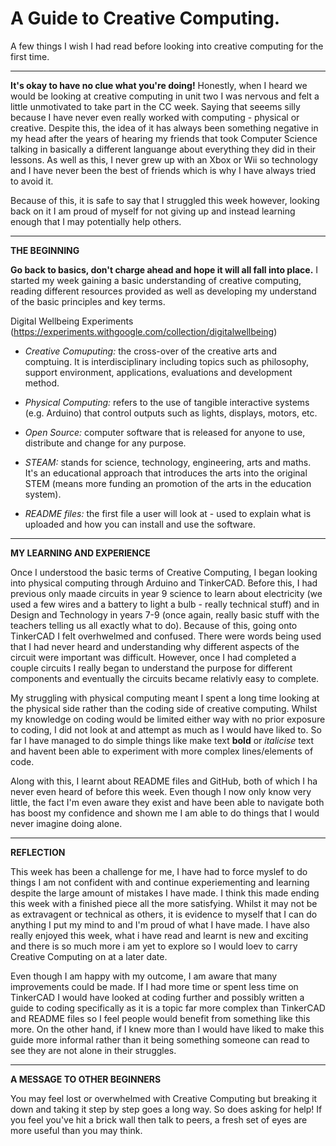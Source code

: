 # A Guide to Creative Computing.
A few things I wish I had read before looking into creative computing for the first time. 

***

**It's okay to have no clue what you're doing!** Honestly, when I heard we would be looking at creative computing in unit two I was nervous and felt a little unmotivated to take part in the CC week. Saying that seeems silly because I have never even really worked with computing - physical or creative. Despite this, the idea of it has always been something negative in my head after the years of hearing my friends that took Computer Science talking in basically a different languange about everything they did in their lessons. As well as this, I never grew up with an Xbox or Wii so technology and I have never been the best of friends which is why I have always tried to avoid it.

Because of this, it is safe to say that I struggled this week however, looking back on it I am proud of myself for not giving up and instead learning enough that I may potentially help others.  

***

**THE BEGINNING**

**Go back to basics, don't charge ahead and hope it will all fall into place.** I started my week gaining a basic understanding of creative computing, reading different resources provided as well as developing my understand of the basic principles and key terms. 

Digital Wellbeing Experiments (https://experiments.withgoogle.com/collection/digitalwellbeing)

- *Creative Comuputing:* the cross-over of the creative arts and comptuing. It is interdisciplinary including topics such as philosophy, support environment, applications, evaluations and development method. 

- *Physical Computing:* refers to the use of tangible interactive systems (e.g. Arduino) that control outputs such as lights, displays, motors, etc. 

- *Open Source:* computer software that is released for anyone to use, distribute and change for any purpose.

- *STEAM:* stands for science, technology, engineering, arts and maths. It's an educational approach that introduces the arts into the original STEM (means more funding an promotion of the arts in the education system).

- *README files:* the first file a user will look at - used to explain what is uploaded and how you can install and use the software.

***

**MY LEARNING AND EXPERIENCE**

Once I understood the basic terms of Creative Computing, I began looking into physical computing through Arduino and TinkerCAD. Before this, I had previous only maade circuits in year 9 science to learn about electricity (we used a few wires and a battery to light a bulb - really technical stuff) and in Design and Technology in years 7-9 (once again, really basic stuff with the teachers telling us all exactly what to do). Because of this, going onto TinkerCAD I felt overhwelmed and confused. There were words being used that I had never heard and understanding why different aspects of the circuit were important was difficult. However, once I had completed a couple circuits I really began to understand the purpose for different components and eventually the circuits became relativly easy to complete. 

My struggling with physical computing meant I spent a long time looking at the physical side rather than the coding side of creative computing. Whilst my knowledge on coding would be limited either way with no prior exposure to coding, I did not look at and attempt as much as I would have liked to. So far I have managed to do simple things like make text **bold** or *italicise* text and havent been able to experiment with more complex lines/elements of code. 

Along with this, I learnt about README files and GitHub, both of which I ha never even heard of before this week. Even though I now only know very little, the fact I'm even aware they exist and have been able to navigate both has boost my confidence and shown me I am able to do things that I would never imagine doing alone.

***

**REFLECTION**

This week has been a challenge for me, I have had to force myslef to do things I am not confident with and continue experiementing and learning despite the large amount of mistakes I have made. I think this made ending this week with a finished piece all the more satisfying. Whilst it may not be as extravagent or technical as others, it is evidence to myself that I can do anything I put my mind to and I'm proud of what I have made. I have also really enjoyed this week, what i have read and learnt is new and exciting and there is so much more i am yet to explore so I would loev to carry Creative Computing on at a later date. 

Even though I am happy with my outcome, I am aware that many improvements could be made. If I had more time or spent less time on TinkerCAD I would have looked at coding further and possibly written a guide to coding specifically as it is a topic far more complex than TinkerCAD and README files so I feel people would benefit from something like this more. On the other hand, if I knew more than I would have liked to make this guide more informal rather than it being something someone can read to see they are not alone in their struggles. 

***

**A MESSAGE TO OTHER BEGINNERS**

You may feel lost or overwhelmed with Creative Computing but breaking it down and taking it step by step goes a long way. So does asking for help! If you feel you've hit a brick wall then talk to peers, a fresh set of eyes are more useful than you may think. 
